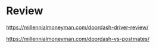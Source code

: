 # Review
https://millennialmoneyman.com/doordash-driver-review/

https://millennialmoneyman.com/doordash-vs-postmates/
